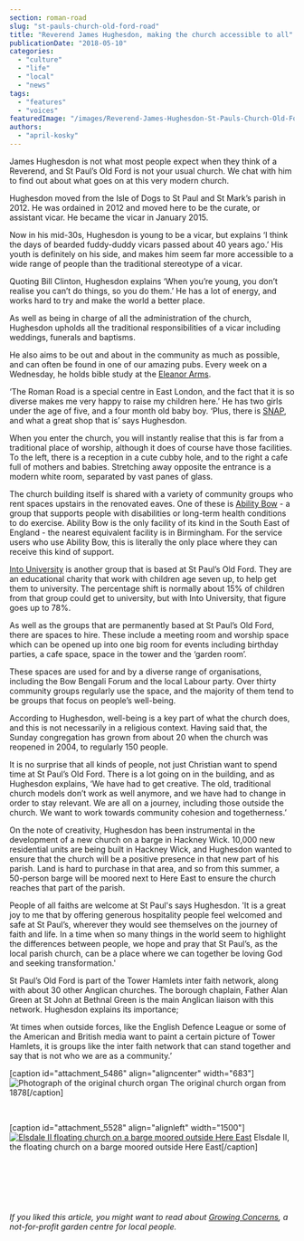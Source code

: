 ```yaml
---
section: roman-road
slug: "st-pauls-church-old-ford-road"
title: "Reverend James Hughesdon, making the church accessible to all"
publicationDate: "2018-05-10"
categories: 
  - "culture"
  - "life"
  - "local"
  - "news"
tags: 
  - "features"
  - "voices"
featuredImage: "/images/Reverend-James-Hughesdon-St-Pauls-Church-Old-Ford-10.jpg"
authors: 
  - "april-kosky"
---
```


James Hughesdon is not what most people expect when they think of a Reverend, and St Paul’s Old Ford is not your usual church. We chat with him to find out about what goes on at this very modern church.

Hughesdon moved from the Isle of Dogs to St Paul and St Mark’s parish in 2012. He was ordained in 2012 and moved here to be the curate, or assistant vicar. He became the vicar in January 2015.

Now in his mid-30s, Hughesdon is young to be a vicar, but explains ‘I think the days of bearded fuddy-duddy vicars passed about 40 years ago.’ His youth is definitely on his side, and makes him seem far more accessible to a wide range of people than the traditional stereotype of a vicar.

Quoting Bill Clinton, Hughesdon explains ‘When you’re young, you don’t realise you can’t do things, so you do them.’ He has a lot of energy, and works hard to try and make the world a better place.

As well as being in charge of all the administration of the church, Hughesdon upholds all the traditional responsibilities of a vicar including weddings, funerals and baptisms.

He also aims to be out and about in the community as much as possible, and can often be found in one of our amazing pubs. Every week on a Wednesday, he holds bible study at the [Eleanor Arms](https://romanroadlondon.com/best-local-pubs/).

‘The Roman Road is a special centre in East London, and the fact that it is so diverse makes me very happy to raise my children here.’ He has two girls under the age of five, and a four month old baby boy. ‘Plus, there is [SNAP](https://romanroadlondon.com/helen-fisher-snap-store-interview/), and what a great shop that is’ says Hughesdon.

When you enter the church, you will instantly realise that this is far from a traditional place of worship, although it does of course have those facilities. To the left, there is a reception in a cute cubby hole, and to the right a cafe full of mothers and babies. Stretching away opposite the entrance is a modern white room, separated by vast panes of glass.

The church building itself is shared with a variety of community groups who rent spaces upstairs in the renovated eaves. One of these is [Ability Bow](https://www.abilitybow.org/) - a group that supports people with disabilities or long-term health conditions to do exercise. Ability Bow is the only facility of its kind in the South East of England - the nearest equivalent facility is in Birmingham. For the service users who use Ability Bow, this is literally the only place where they can receive this kind of support.

[Into University](https://intouniversity.org/content/intouniversity-bow) is another group that is based at St Paul’s Old Ford. They are an educational charity that work with children age seven up, to help get them to university. The percentage shift is normally about 15% of children from that group could get to university, but with Into University, that figure goes up to 78%.

As well as the groups that are permanently based at St Paul’s Old Ford, there are spaces to hire. These include a meeting room and worship space which can be opened up into one big room for events including birthday parties, a cafe space, space in the tower and the ‘garden room’.

These spaces are used for and by a diverse range of organisations, including the Bow Bengali Forum and the local Labour party. Over thirty community groups regularly use the space, and the majority of them tend to be groups that focus on people’s well-being.

According to Hughesdon, well-being is a key part of what the church does, and this is not necessarily in a religious context. Having said that, the Sunday congregation has grown from about 20 when the church was reopened in 2004, to regularly 150 people.

It is no surprise that all kinds of people, not just Christian want to spend time at St Paul’s Old Ford. There is a lot going on in the building, and as Hughesdon explains, ‘We have had to get creative. The old, traditional church models don’t work as well anymore, and we have had to change in order to stay relevant. We are all on a journey, including those outside the church. We want to work towards community cohesion and togetherness.’

On the note of creativity, Hughesdon has been instrumental in the development of a new church on a barge in Hackney Wick. 10,000 new residential units are being built in Hackney Wick, and Hughesdon wanted to ensure that the church will be a positive presence in that new part of his parish. Land is hard to purchase in that area, and so from this summer, a 50-person barge will be moored next to Here East to ensure the church reaches that part of the parish.

People of all faiths are welcome at St Paul's says Hughesdon. 'It is a great joy to me that by offering generous hospitality people feel welcomed and safe at St Paul’s, wherever they would see themselves on the journey of faith and life. In a time when so many things in the world seem to highlight the differences between people, we hope and pray that St Paul’s, as the local parish church, can be a place where we can together be loving God and seeking transformation.'

St Paul’s Old Ford is part of the Tower Hamlets inter faith network, along with about 30 other Anglican churches. The borough chaplain, Father Alan Green at St John at Bethnal Green is the main Anglican liaison with this network. Hughesdon explains its importance;

‘At times when outside forces, like the English Defence League or some of the American and British media want to paint a certain picture of Tower Hamlets, it is groups like the inter faith network that can stand together and say that is not who we are as a community.’

\[caption id="attachment\_5486" align="aligncenter" width="683"\]![Photograph of the original church organ](/images/Reverend-James-Hughesdon-St-Pauls-Church-Old-Ford-13-683x1024.jpg) The original church organ from 1878\[/caption\]

 

\[caption id="attachment\_5528" align="alignleft" width="1500"\][![Elsdale II floating church on a barge moored outside Here East](/images/Elsdale-II-on-site-260418.jpg)](https://romanroadlondon.com/wp-content/uploads/2018/05/Elsdale-II-on-site-260418.jpg) Elsdale II, the floating church on a barge moored outside Here East\[/caption\]

 

 

 

_If you liked this article, you might want to read about [Growing Concerns](https://romanroadlondon.com/growing-concerns-victoria-park-bow/), a not-for-profit garden centre for local people._
